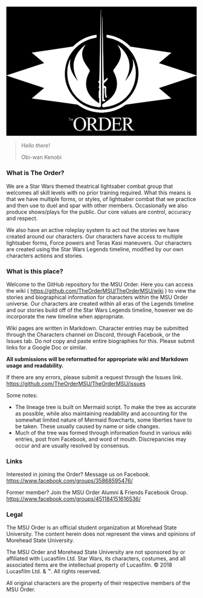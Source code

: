 ![Order logo large](https://github.com/TheOrderMSU/TheOrderMSU/blob/gh-pages/OrderLogo-black-large.jpg)

> *Hello there!*
>
> Obi-wan Kenobi


### What is The Order?

We are a Star Wars themed theatrical lightsaber combat group that welcomes all skill levels with no prior training required. What this means is that we have multiple forms, or styles, of lightsaber combat that we practice and then use to duel and spar with other members. Occasionally we also produce shows/plays for the public. Our core values are control, accuracy and respect.

We also have an active roleplay system to act out the stories we have created around our characters. Our characters have access to multiple lightsaber forms, Force powers and Teras Kasi maneuvers. Our characters are created using the Star Wars Legends timeline, modified by our own characters actions and stories.

### What is this place?

Welcome to the GitHub repository for the MSU Order. Here you can access the wiki ( https://github.com/TheOrderMSU/TheOrderMSU/wiki ) to view the stories and biographical information for characters within the MSU Order universe. Our characters are created within all eras of the Legends timeline and our stories build off of the Star Wars Legends timeline, however we do incorporate the new timeline when appropriate.

Wiki pages are written in Markdown. Character entries may be submitted through the Characters channel on Discord, through Facebook, or the Issues tab. Do *not* copy and paste entire biographies for this. Please submit links for a Google Doc or similar.

**All submissions will be reformatted for appropriate wiki and Markdown usage and readability.**

If there are any errors, please submit a request through the Issues link.
https://github.com/TheOrderMSU/TheOrderMSU/issues

Some notes:
- The lineage tree is built on Mermaid script. To make the tree as accurate as possible, while also maintaining readability and accounting for the somewhat limited nature of Mermaid flowcharts, some liberties have to be taken. These usually caused by name or side changes.
- Much of the tree was formed through information found in various wiki entries, post from Facebook, and word of mouth. Discrepancies may occur and are usually resolved by consensus.

### Links

Interested in joining the Order? Message us on Facebook.
https://www.facebook.com/groups/35868595476/

Former member? Join the MSU Order Alumni & Friends Facebook Group.
https://www.facebook.com/groups/451184151616536/


### Legal

The MSU Order is an official student organization at Morehead State University. The content herein does not represent the views and opinions of Morehead State University.

The MSU Order and Morehead State University are not sponsored by or affiliated with Lucasfilm Ltd.
Star Wars, its characters, costumes, and all associated items are the intellectual property of Lucasfilm. © 2018 Lucasfilm Ltd. & ™. All rights reserved.

All original characters are the property of their respective members of the MSU Order.
